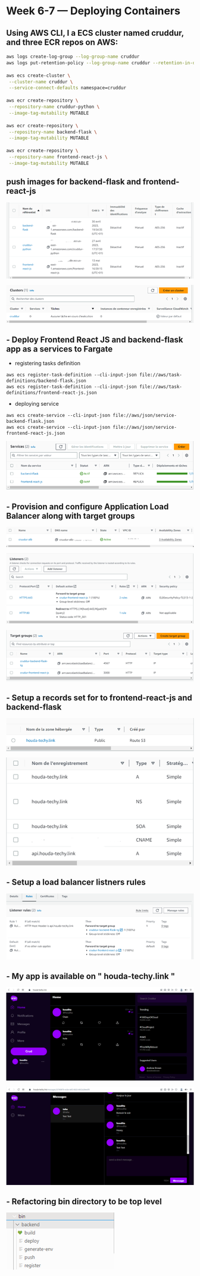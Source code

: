 # Week 6-7 — Deploying Containers

## Using AWS CLI, I a ECS cluster named cruddur, and three ECR repos on AWS:

```bash
aws logs create-log-group --log-group-name cruddur
aws logs put-retention-policy --log-group-name cruddur --retention-in-days 1

aws ecs create-cluster \
 --cluster-name cruddur \
 --service-connect-defaults namespace=cruddur

aws ecr create-repository \
 --repository-name cruddur-python \
 --image-tag-mutability MUTABLE

aws ecr create-repository \
 --repository-name backend-flask \
 --image-tag-mutability MUTABLE

aws ecr create-repository \
 --repository-name frontend-react-js \
 --image-tag-mutability MUTABLE

```

## push images for backend-flask and frontend-react-js

![screen --> ](./ressources/7-1.png)

![screen --> ](./ressources/7-2.png)


## - Deploy Frontend React JS  and backend-flask app as a services to Fargate

- registering tasks definition

```
aws ecs register-task-definition --cli-input-json file://aws/task-definitions/backend-flask.json
aws ecs register-task-definition --cli-input-json file://aws/task-definitions/frontend-react-js.json

```

- deploying service 

```
aws ecs create-service --cli-input-json file://aws/json/service-backend-flask.json
aws ecs create-service --cli-input-json file://aws/json/service-frontend-react-js.json
```

![screen --> ](./ressources/7-3.png)

## - Provision and configure Application Load Balancer along with target groups

![screen --> ](./ressources/7-4.png)

![screen --> ](./ressources/7-5.png)

![screen --> ](./ressources/7-6.png)

## - Setup a records set for  to frontend-react-js and backend-flask

![screen --> ](./ressources/7-7.png)

![screen --> ](./ressources/7-8.png)

## - Setup a load balancer listners rules

![screen --> ](./ressources/7-9.png)

## - My app is available on " houda-techy.link  " 

![screen --> ](./ressources/7-10.png)

![screen --> ](./ressources/7-11.png)

## - Refactoring bin directory to be top level

![screen --> ](./ressources/7-13.png)